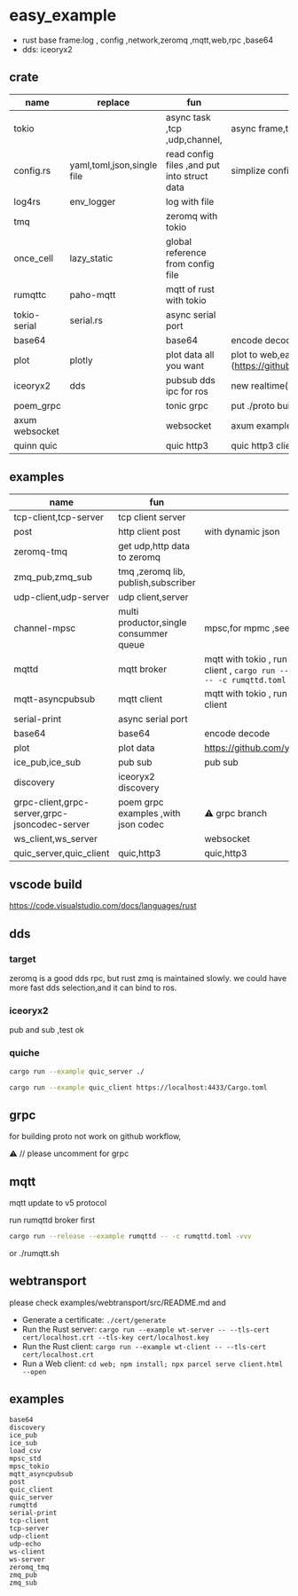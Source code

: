 # easy_example

* rust base frame:log , config ,network,zeromq ,mqtt,web,rpc ,base64 
* dds:  iceoryx2

## crate

|name|replace|fun|note|
|-|-|-|-|
|tokio||async task ,tcp ,udp,channel,|async frame,tokio::spawn|
|config.rs|yaml,toml,json,single file|read config files ,and put into struct data|simplize config function|
|log4rs|env_logger|log with file||
|tmq||zeromq with tokio||
|once_cell|lazy_static|global reference from config file||
|rumqttc|paho-mqtt|mqtt of rust with tokio||
|tokio-serial|serial.rs|async serial port||
|base64||base64|encode decode|
|plot|plotly|plot data all you want|plot to web,easy than plotters,(https://github.com/youngday/easy_wasm_plotly)|
|iceoryx2|dds|pubsub dds ipc for ros |new realtime(10us) ipc |
|poem_grpc| |tonic grpc   |put ./proto build.rs files same as cargo.toml path |
|axum websocket| |websocket   | axum example ,tokio-tungstenite |
|quinn quic| |quic http3   | quic http3 client server |
## examples

|name|fun|note|
|-|-|-|
|tcp-client,tcp-server|tcp client server||
|post|http client post|with dynamic json|
|zeromq-tmq|get udp,http data to zeromq|  |
|zmq_pub,zmq_sub|tmq ,zeromq lib, publish,subscriber|  |
|udp-client,udp-server|udp client,server||
|channel-mpsc|multi productor,single consummer queue|mpsc,for mpmc ,see flume,async-channel|
|mqttd|mqtt broker|mqtt with tokio , run mqtt broker ,before run client , ```cargo run --release --example rumqttd -- -c rumqttd.toml -vvv   ```|
|mqtt-asyncpubsub|mqtt client|mqtt with tokio , run mqtt broker ,before run client |
|serial-print|async serial port||
|base64|base64|encode decode|
|plot|plot data|https://github.com/youngday/easy_wasm_plotly |
|ice_pub,ice_sub|pub sub|pub sub|
|discovery|iceoryx2 discovery| |
|grpc-client,grpc-server,grpc-jsoncodec-server|poem grpc examples ,with json codec |⚠️ grpc branch   |
|ws_client,ws_server| | websocket   |
|quic_server,quic_client|quic,http3|quic,http3|
## vscode build

https://code.visualstudio.com/docs/languages/rust



## dds

### target

zeromq is a good dds rpc, but rust zmq is maintained slowly.
we could have more fast dds selection,and it can bind to ros.

### iceoryx2

pub and sub  ,test ok 
### quiche

```sh
cargo run --example quic_server ./

cargo run --example quic_client https://localhost:4433/Cargo.toml
```

## grpc 

for building proto  not work on github workflow,

⚠️  // please uncomment for grpc 

## mqtt

mqtt update to v5 protocol

run rumqttd broker first 

```sh
cargo run --release --example rumqttd -- -c rumqttd.toml -vvv 
```
or ./rumqtt.sh
## webtransport
please check examples/webtransport/src/README.md
and 

-   Generate a certificate: `./cert/generate`
-   Run the Rust server: `cargo run --example wt-server -- --tls-cert cert/localhost.crt --tls-key cert/localhost.key`
-   Run the Rust client: `cargo run --example wt-client -- --tls-cert cert/localhost.crt`
-   Run a Web client: `cd web; npm install; npx parcel serve client.html --open`

## examples

    base64
    discovery
    ice_pub
    ice_sub
    load_csv
    mpsc_std
    mpsc_tokio
    mqtt_asyncpubsub
    post
    quic_client
    quic_server
    rumqttd
    serial-print
    tcp-client
    tcp-server
    udp-client
    udp-echo
    ws-client
    ws-server
    zeromq_tmq
    zmq_pub
    zmq_sub



